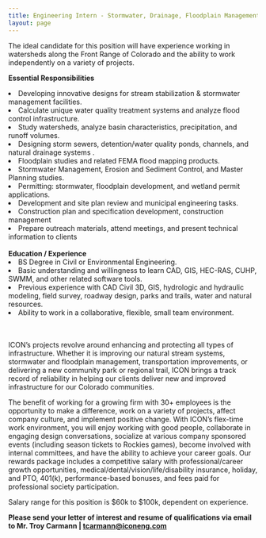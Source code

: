 ```yaml
---
title: Engineering Intern - Stormwater, Drainage, Floodplain Management
layout: page
---
```


The ideal candidate for this position will have experience working in watersheds along the Front Range of Colorado and the ability to work independently on a variety of projects.

<b>Essential Responsibilities</b>
<li>Developing innovative designs for stream stabilization & stormwater management facilities.</li>
<li>Calculate unique water quality treatment systems and analyze flood control infrastructure.</li>
<li>Study watersheds, analyze basin characteristics, precipitation, and runoff volumes.</li>
<li>Designing storm sewers, detention/water quality ponds, channels, and natural drainage systems .</li>
<li>Floodplain studies and related FEMA flood mapping products.</li>
<li>Stormwater Management, Erosion and Sediment Control, and Master Planning studies.</li>
<li>Permitting: stormwater, floodplain development, and wetland permit applications.</li>
<li>Development and site plan review and municipal engineering tasks.</li>
<li>Construction plan and specification development, construction management</li>
<li>Prepare outreach materials, attend meetings, and present technical information to clients</li>

<br>
<b>Education / Experience</b>

<li>BS Degree in Civil or Environmental Engineering.</li>
<li>Basic understanding and willingness to learn CAD, GIS, HEC-RAS, CUHP, SWMM, and other related software tools.</li>
<li>Previous experience with CAD Civil 3D, GIS, hydrologic and hydraulic modeling, field survey, roadway design, parks and trails, water and natural resources.</li>
<li>Ability to work in a collaborative, flexible, small team environment.</li>

<br>
<br>

ICON’s projects revolve around enhancing and protecting all types of infrastructure. Whether it is improving our natural stream systems, stormwater and floodplain management, transportation improvements, or delivering a new community park or regional trail, ICON brings a track record of reliability in helping our clients deliver new and improved infrastructure for our Colorado communities.

The benefit of working for a growing firm with 30+ employees is the opportunity to make a difference, work on a variety of projects, affect company culture, and implement positive change. With ICON’s flex-time work environment, you will enjoy working with good people, collaborate in engaging design conversations, socialize at various company sponsored events (including season tickets to Rockies games), become involved with internal committees, and have the ability to achieve your career goals. Our rewards package includes a competitive salary with professional/career growth opportunities, medical/dental/vision/life/disability insurance, holiday, and PTO, 401(k), performance-based bonuses, and fees paid for professional society participation.

Salary range for this position is $60k to $100k, dependent on experience.


<b>Please send your letter of interest and resume of qualifications via email to
Mr. Troy Carmann | <tcarmann@iconeng.com></b>
